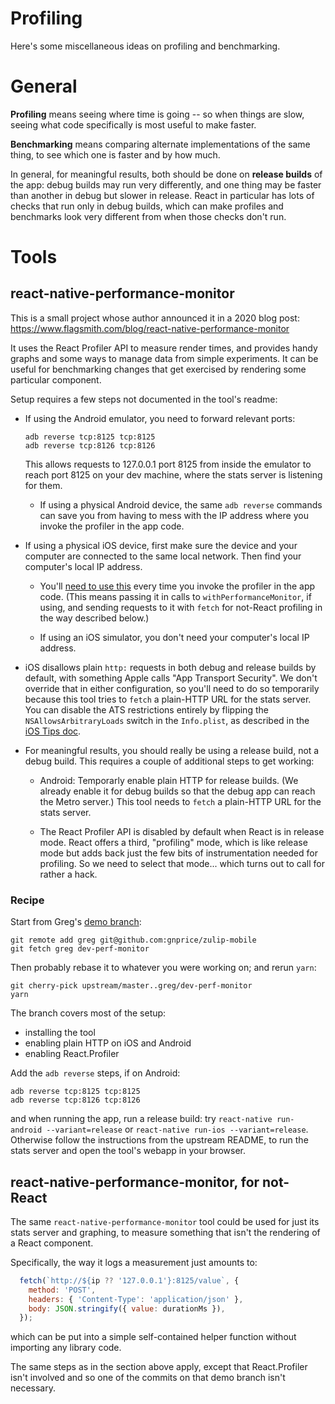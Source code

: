 # Profiling

Here's some miscellaneous ideas on profiling and benchmarking.


# General

**Profiling** means seeing where time is going -- so when things are
slow, seeing what code specifically is most useful to make faster.

**Benchmarking** means comparing alternate implementations of the same
thing, to see which one is faster and by how much.

In general, for meaningful results, both should be done on **release
builds** of the app: debug builds may run very differently, and one
thing may be faster than another in debug but slower in release.
React in particular has lots of checks that run only in debug builds,
which can make profiles and benchmarks look very different from when
those checks don't run.


# Tools

## react-native-performance-monitor

This is a small project whose author announced it in a 2020 blog post:
  https://www.flagsmith.com/blog/react-native-performance-monitor

It uses the React Profiler API to measure render times, and provides
handy graphs and some ways to manage data from simple experiments.
It can be useful for benchmarking changes that get exercised by
rendering some particular component.

Setup requires a few steps not documented in the tool's readme:

 * If using the Android emulator, you need to forward relevant
   ports:

       adb reverse tcp:8125 tcp:8125
       adb reverse tcp:8126 tcp:8126

   This allows requests to 127.0.0.1 port 8125 from inside the
   emulator to reach port 8125 on your dev machine, where the stats
   server is listening for them.

   * If using a physical Android device, the same `adb reverse`
     commands can save you from having to mess with the IP address
     where you invoke the profiler in the app code.

 * If using a physical iOS device, first make sure the device and your
   computer are connected to the same local network. Then find your
   computer's local IP address.

   * You'll [need to use
     this](https://github.com/Flagsmith/react-native-performance-monitor#connecting-to-a-real-device)
     every time you invoke the profiler in the app code. (This means
     passing it in calls to `withPerformanceMonitor`, if using, and
     sending requests to it with `fetch` for not-React profiling in
     the way described below.)

   * If using an iOS simulator, you don't need your computer's local
     IP address.

 * iOS disallows plain `http:` requests in both debug and release
   builds by default, with something Apple calls "App Transport
   Security". We don't override that in either configuration, so
   you'll need to do so temporarily because this tool tries to `fetch`
   a plain-HTTP URL for the stats server. You can disable the ATS
   restrictions entirely by flipping the `NSAllowsArbitraryLoads`
   switch in the `Info.plist`, as described in the [iOS Tips
   doc](ios-tips.md#disable-ats).

 * For meaningful results, you should really be using a release build,
   not a debug build.  This requires a couple of additional steps to
   get working:

   * Android: Temporarly enable plain HTTP for release builds. (We
     already enable it for debug builds so that the debug app can
     reach the Metro server.) This tool needs to `fetch` a plain-HTTP
     URL for the stats server.

   * The React Profiler API is disabled by default when React is in
     release mode.  React offers a third, "profiling" mode, which is
     like release mode but adds back just the few bits of
     instrumentation needed for profiling.  So we need to select that
     mode... which turns out to call for rather a hack.


### Recipe

Start from Greg's [demo branch][]:
```
git remote add greg git@github.com:gnprice/zulip-mobile
git fetch greg dev-perf-monitor
```

[demo branch]: https://github.com/zulip/zulip-mobile/compare/master...gnprice:dev-perf-monitor

Then probably rebase it to whatever you were working on; and rerun
`yarn`:
```
git cherry-pick upstream/master..greg/dev-perf-monitor
yarn
```

The branch covers most of the setup:
 * installing the tool
 * enabling plain HTTP on iOS and Android
 * enabling React.Profiler

Add the `adb reverse` steps, if on Android:
```
adb reverse tcp:8125 tcp:8125
adb reverse tcp:8126 tcp:8126
```
and when running the app, run a release build: try `react-native
run-android --variant=release` or `react-native run-ios
--variant=release`.  Otherwise follow the instructions from the
upstream README, to run the stats server and open the tool's webapp in
your browser.


## react-native-performance-monitor, for not-React

The same `react-native-performance-monitor` tool could be used for
just its stats server and graphing, to measure something that isn't
the rendering of a React component.

Specifically, the way it logs a measurement just amounts to:
```js
  fetch(`http://${ip ?? '127.0.0.1'}:8125/value`, {
    method: 'POST',
    headers: { 'Content-Type': 'application/json' },
    body: JSON.stringify({ value: durationMs }),
  });
```
which can be put into a simple self-contained helper function without
importing any library code.

The same steps as in the section above apply, except that
React.Profiler isn't involved and so one of the commits on that demo
branch isn't necessary.
